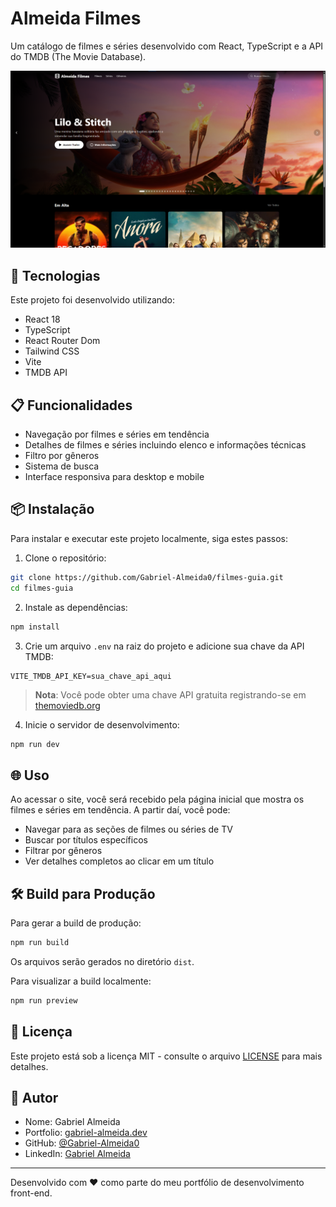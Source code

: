 # Almeida Filmes

Um catálogo de filmes e séries desenvolvido com React, TypeScript e a API do TMDB (The Movie Database).

![Almeida Filmes](/screenshots/preview.png)

## 🚀 Tecnologias

Este projeto foi desenvolvido utilizando:

- React 18
- TypeScript
- React Router Dom
- Tailwind CSS
- Vite
- TMDB API

## 📋 Funcionalidades

- Navegação por filmes e séries em tendência
- Detalhes de filmes e séries incluindo elenco e informações técnicas
- Filtro por gêneros
- Sistema de busca
- Interface responsiva para desktop e mobile

## 📦 Instalação

Para instalar e executar este projeto localmente, siga estes passos:

1. Clone o repositório:
```bash
git clone https://github.com/Gabriel-Almeida0/filmes-guia.git
cd filmes-guia
```

2. Instale as dependências:
```bash
npm install
```

3. Crie um arquivo `.env` na raiz do projeto e adicione sua chave da API TMDB:
```
VITE_TMDB_API_KEY=sua_chave_api_aqui
```

> **Nota**: Você pode obter uma chave API gratuita registrando-se em [themoviedb.org](https://www.themoviedb.org/signup)

4. Inicie o servidor de desenvolvimento:
```bash
npm run dev
```

## 🌐 Uso

Ao acessar o site, você será recebido pela página inicial que mostra os filmes e séries em tendência. A partir daí, você pode:

- Navegar para as seções de filmes ou séries de TV
- Buscar por títulos específicos
- Filtrar por gêneros
- Ver detalhes completos ao clicar em um título

## 🛠️ Build para Produção

Para gerar a build de produção:

```bash
npm run build
```

Os arquivos serão gerados no diretório `dist`.

Para visualizar a build localmente:

```bash
npm run preview
```

## 📄 Licença

Este projeto está sob a licença MIT - consulte o arquivo [LICENSE](LICENSE) para mais detalhes.

## 👤 Autor

- Nome: Gabriel Almeida
- Portfolio: [gabriel-almeida.dev](https://gabriel-almeida.dev)
- GitHub: [@Gabriel-Almeida0](https://github.com/Gabriel-Almeida0)
- LinkedIn: [Gabriel Almeida](https://linkedin.com/in/gabriel-almeida)

---

Desenvolvido com ❤️ como parte do meu portfólio de desenvolvimento front-end. 
